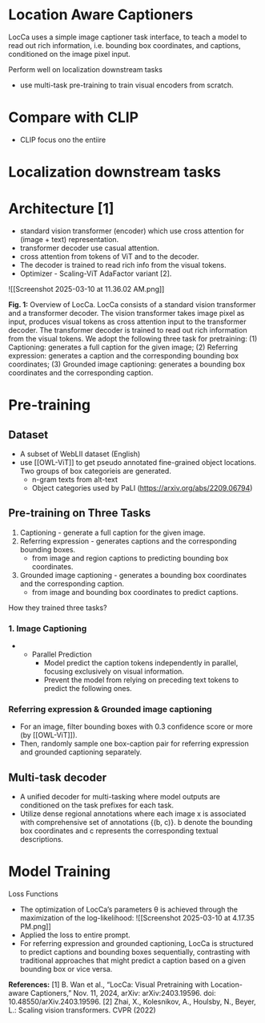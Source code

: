 
# Location Aware Captioners

LocCa uses a simple image captioner task interface, to teach a model to read out rich information, i.e. bounding box coordinates, and captions, conditioned on the image pixel input.

Perform well on localization downstream tasks
- use multi-task pre-training to train visual encoders from scratch.
# Compare with CLIP
- CLIP focus ono the entiire 

# Localization downstream tasks


# Architecture [1]

- standard vision transformer (encoder) which use cross attention for (image + text) representation.
- transformer decoder use casual attention.
- cross attention from tokens of ViT and to the decoder.
- The decoder is trained to read rich info from the visual tokens. 
- Optimizer - Scaling-ViT AdaFactor variant [2].

![[Screenshot 2025-03-10 at 11.36.02 AM.png]]

**Fig. 1:** Overview of LocCa. LocCa consists of a standard vision transformer and a transformer decoder. The vision transformer takes image pixel as input, produces visual tokens as cross attention input to the transformer decoder. The transformer decoder is trained to read out rich information from the visual tokens. We adopt the following three task for pretraining: (1) Captioning: generates a full caption for the given image; (2) Referring expression: generates a caption and the corresponding bounding box coordinates; (3) Grounded image captioning: generates a bounding box coordinates and the corresponding caption.


# Pre-training

## Dataset
- A subset of WebLII dataset (English)
- use [[OWL-ViT]] to get pseudo annotated fine-grained object locations. Two groups of box categorieis are generated.
	- n-gram texts from alt-text
	- Object categories used by PaLI (https://arxiv.org/abs/2209.06794)

## Pre-training on Three Tasks
1. Captioning  - generate a full caption for the given image.
2. Referring expression - generates captions and the corresponding bounding boxes.
	- from image and region captions to predicting bounding box coordinates.
3. Grounded image captioning - generates a bounding box coordinates and the corresponding caption.
	- from image and bounding box coordinates to predict captions. 

How they trained three tasks? 

### 1. Image Captioning
- - Parallel Prediction
	- Model predict the caption tokens independently in parallel, focusing exclusively on visual information.
	- Prevent the model from relying on preceding text tokens to predict the following ones. 

### Referring expression & Grounded image captioning

- For an image, filter bounding boxes with 0.3 confidence score or more (by [[OWL-ViT]]).
- Then, randomly sample one box-caption pair for referring expression and grounded captioning separately.

## Multi-task decoder

- A unified decoder for multi-tasking where model outputs are conditioned on the task prefixes for each task. 
- Utilize dense regional annotations where each image x is associated with comprehensive set of annotations {(b, c)}. b denote the bounding box coordinates and c represents the corresponding textual descriptions. 

# Model Training
Loss Functions
- The optimization of LocCa’s parameters θ is achieved through the maximization of the log-likelihood: ![[Screenshot 2025-03-10 at 4.17.35 PM.png]]
- Applied the loss to entire prompt. 
- For referring expression and grounded captioning, LocCa is structured to predict captions and bounding boxes sequentially, contrasting with traditional approaches that might predict a caption based on a given bounding box or vice versa.

**References:**
[1] B. Wan et al., “LocCa: Visual Pretraining with Location-aware Captioners,” Nov. 11, 2024, arXiv: arXiv:2403.19596. doi: 10.48550/arXiv.2403.19596.
[2] Zhai, X., Kolesnikov, A., Houlsby, N., Beyer, L.: Scaling vision transformers. CVPR (2022)




